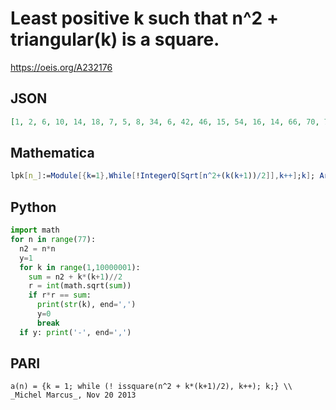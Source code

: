# Least positive k such that n^2 \+ triangular\(k\) is a square\.
https://oeis.org/A232176
## JSON
```JSON
[1, 2, 6, 10, 14, 18, 7, 5, 8, 34, 6, 42, 46, 15, 54, 16, 14, 66, 70, 74, 23, 82, 9, 90, 17, 98, 102, 10, 110, 15, 25, 122, 126, 16, 39, 48, 40, 21, 150, 34, 158, 29, 54, 48, 30, 13, 182, 63, 55, 194, 56, 202, 14, 45, 214, 63, 222, 26, 41, 234, 31, 42, 39, 250, 32, 63]
```
## Mathematica
```Mathematica
lpk[n_]:=Module[{k=1},While[!IntegerQ[Sqrt[n^2+(k(k+1))/2]],k++];k]; Array[ lpk,70,0] (* _Harvey P. Dale_, May 04 2018 *)
```
## Python
```Python
import math
for n in range(77):
  n2 = n*n
  y=1
  for k in range(1,10000001):
    sum = n2 + k*(k+1)//2
    r = int(math.sqrt(sum))
    if r*r == sum:
      print(str(k), end=',')
      y=0
      break
  if y: print('-', end=',')
```
## PARI
```PARI
a(n) = {k = 1; while (! issquare(n^2 + k*(k+1)/2), k++); k;} \\ _Michel Marcus_, Nov 20 2013
```
